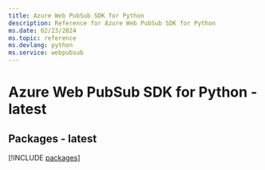 ```yaml
---
title: Azure Web PubSub SDK for Python
description: Reference for Azure Web PubSub SDK for Python
ms.date: 02/23/2024
ms.topic: reference
ms.devlang: python
ms.service: webpubsub
---
```

# Azure Web PubSub SDK for Python - latest
## Packages - latest
[!INCLUDE [packages](web-pubsub-index.md)]